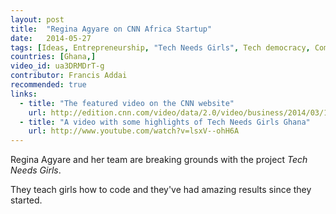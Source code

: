 ```yaml
---
layout: post
title:  "Regina Agyare on CNN Africa Startup"
date:   2014-05-27
tags: [Ideas, Entrepreneurship, "Tech Needs Girls", Tech democracy, Community project, Startup, "CNN Africa Startup"]
countries: [Ghana,]
video_id: ua3DRMDrT-g
contributor: Francis Addai
recommended: true
links: 
  - title: "The featured video on the CNN website"
    url: http://edition.cnn.com/video/data/2.0/video/business/2014/03/19/spc-african-start-up-soronko-solutions.cnn.html
  - title: "A video with some highlights of Tech Needs Girls Ghana"
    url: http://www.youtube.com/watch?v=lsxV--ohH6A
---
```


Regina Agyare and her team are breaking grounds with the project <em>Tech Needs Girls</em>. 

They teach girls how to code and they've had amazing results since they started.

